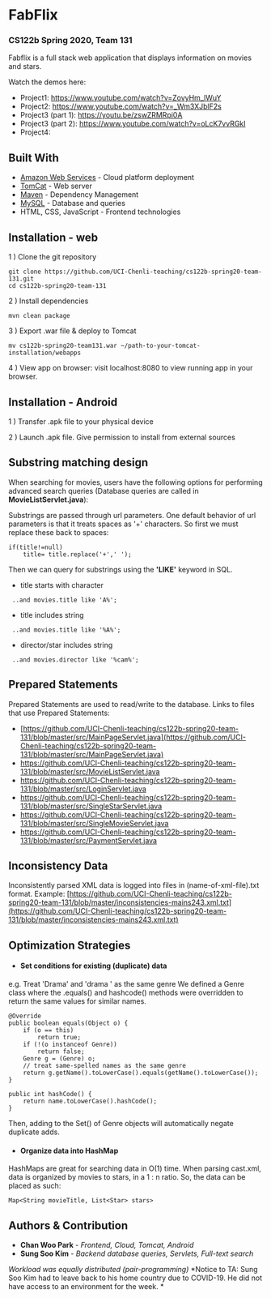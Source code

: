 
# FabFlix

### CS122b Spring 2020, Team 131

Fabflix is a full stack web application that displays information on movies and stars.

Watch the demos here:
* Project1: https://www.youtube.com/watch?v=ZovyHm_lWuY
* Project2: https://www.youtube.com/watch?v=_Wm3XJblF2s
* Project3 (part 1): https://youtu.be/zswZRMRpi0A
* Project3 (part 2): https://www.youtube.com/watch?v=oLcK7vvRGkI
* Project4: 


## Built With

* [Amazon Web Services](https://aws.amazon.com/) - Cloud platform deployment
* [TomCat](https://tomcat.apache.org/) - Web server
* [Maven](https://maven.apache.org/) - Dependency Management
* [MySQL](https://www.mysql.com/) - Database and queries
* HTML, CSS, JavaScript - Frontend technologies


## Installation - web

1 ) Clone the git repository
```
git clone https://github.com/UCI-Chenli-teaching/cs122b-spring20-team-131.git
cd cs122b-spring20-team-131
```

2 ) Install dependencies
```
mvn clean package
```

3 ) Export .war file & deploy to Tomcat
```
mv cs122b-spring20-team131.war ~/path-to-your-tomcat-installation/webapps
```

4 ) View app on browser: visit localhost:8080 to view running app in your browser.


## Installation - Android

1 ) Transfer .apk file to your physical device

2 ) Launch .apk file. Give permission to install from external sources


## Substring matching design

When searching for movies, users have the following options for performing advanced search queries
(Database queries are called in **MovieListServlet.java**):

Substrings are passed through url parameters. One default behavior of url parameters is that it treats spaces as '+' characters.
So first we must replace these back to spaces:
```
if(title!=null)
    title= title.replace('+',' ');
```
Then we can query for substrings using the **'LIKE'** keyword in SQL.

* title starts with character
```
 ..and movies.title like 'A%';
```
* title includes string
```
 ..and movies.title like '%A%';
```
* director/star includes string
```
 ..and movies.director like '%cam%';
```


## Prepared Statements
Prepared Statements are used to read/write to the database.
Links to files that use Prepared Statements:
* [https://github.com/UCI-Chenli-teaching/cs122b-spring20-team-131/blob/master/src/MainPageServlet.java](https://github.com/UCI-Chenli-teaching/cs122b-spring20-team-131/blob/master/src/MainPageServlet.java)
* https://github.com/UCI-Chenli-teaching/cs122b-spring20-team-131/blob/master/src/MovieListServlet.java
* https://github.com/UCI-Chenli-teaching/cs122b-spring20-team-131/blob/master/src/LoginServlet.java
* https://github.com/UCI-Chenli-teaching/cs122b-spring20-team-131/blob/master/src/SingleStarServlet.java
* https://github.com/UCI-Chenli-teaching/cs122b-spring20-team-131/blob/master/src/SingleMovieServlet.java
* https://github.com/UCI-Chenli-teaching/cs122b-spring20-team-131/blob/master/src/PaymentServlet.java


## Inconsistency Data
Inconsistently parsed XML data is logged into files in (name-of-xml-file).txt format.
Example: 
[https://github.com/UCI-Chenli-teaching/cs122b-spring20-team-131/blob/master/inconsistencies-mains243.xml.txt](https://github.com/UCI-Chenli-teaching/cs122b-spring20-team-131/blob/master/inconsistencies-mains243.xml.txt)



## Optimization Strategies
* #### Set conditions for existing (duplicate) data
e.g. Treat 'Drama' and 'drama ' as the same genre
We defined a Genre class where the .equals() and hashcode() methods were overridden to return the same values for similar names.
```
@Override
public boolean equals(Object o) {
	if (o == this)
		return true;
	if (!(o instanceof Genre))
		return false;
	Genre g = (Genre) o;
	// treat same-spelled names as the same genre
	return g.getName().toLowerCase().equals(getName().toLowerCase());
}

public int hashCode() {
    return name.toLowerCase().hashCode();
}
```
Then, adding to the Set() of Genre objects will automatically negate duplicate adds.

* #### Organize data into HashMap
HashMaps are great for searching data in O(1) time. When parsing cast.xml, data is organized by movies to stars, in a 1 : n ratio. So, the data can be placed as such:
```
Map<String movieTitle, List<Star> stars>
```



## Authors & Contribution

* **Chan Woo Park** - *Frontend, Cloud, Tomcat, Android*
* **Sung Soo Kim** - *Backend database queries, Servlets, Full-text search*


*Workload was equally distributed (pair-programming)*
*Notice to TA: Sung Soo Kim had to leave back to his home country due to COVID-19. He did not have access to an environment for the week. *
